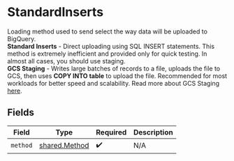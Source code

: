 # StandardInserts

Loading method used to send select the way data will be uploaded to BigQuery. <br/><b>Standard Inserts</b> - Direct uploading using SQL INSERT statements. This method is extremely inefficient and provided only for quick testing. In almost all cases, you should use staging. <br/><b>GCS Staging</b> - Writes large batches of records to a file, uploads the file to GCS, then uses <b>COPY INTO table</b> to upload the file. Recommended for most workloads for better speed and scalability. Read more about GCS Staging <a href="https://docs.airbyte.com/integrations/destinations/bigquery#gcs-staging">here</a>.


## Fields

| Field                                          | Type                                           | Required                                       | Description                                    |
| ---------------------------------------------- | ---------------------------------------------- | ---------------------------------------------- | ---------------------------------------------- |
| `method`                                       | [shared.Method](../../models/shared/method.md) | :heavy_check_mark:                             | N/A                                            |